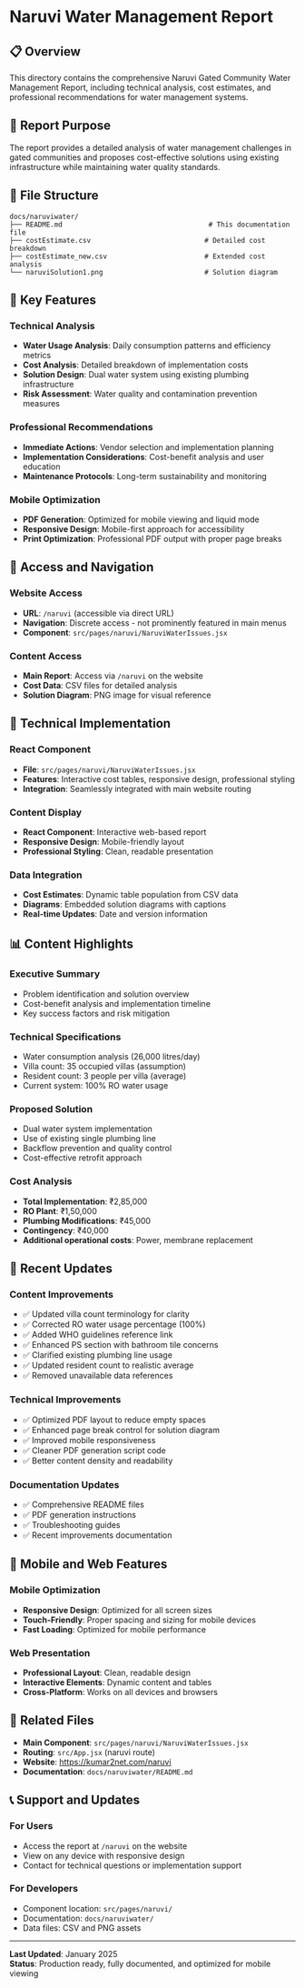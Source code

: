 # Naruvi Water Management Report

## 📋 **Overview**

This directory contains the comprehensive Naruvi Gated Community Water Management Report, including technical analysis, cost estimates, and professional recommendations for water management systems.

## 🎯 **Report Purpose**

The report provides a detailed analysis of water management challenges in gated communities and proposes cost-effective solutions using existing infrastructure while maintaining water quality standards.

## 📁 **File Structure**

```
docs/naruviwater/
├── README.md                                    # This documentation file
├── costEstimate.csv                            # Detailed cost breakdown
├── costEstimate_new.csv                        # Extended cost analysis
└── naruviSolution1.png                         # Solution diagram
```

## 🚀 **Key Features**

### **Technical Analysis**
- **Water Usage Analysis**: Daily consumption patterns and efficiency metrics
- **Cost Analysis**: Detailed breakdown of implementation costs
- **Solution Design**: Dual water system using existing plumbing infrastructure
- **Risk Assessment**: Water quality and contamination prevention measures

### **Professional Recommendations**
- **Immediate Actions**: Vendor selection and implementation planning
- **Implementation Considerations**: Cost-benefit analysis and user education
- **Maintenance Protocols**: Long-term sustainability and monitoring

### **Mobile Optimization**
- **PDF Generation**: Optimized for mobile viewing and liquid mode
- **Responsive Design**: Mobile-first approach for accessibility
- **Print Optimization**: Professional PDF output with proper page breaks

## 📱 **Access and Navigation**

### **Website Access**
- **URL**: `/naruvi` (accessible via direct URL)
- **Navigation**: Discrete access - not prominently featured in main menus
- **Component**: `src/pages/naruvi/NaruviWaterIssues.jsx`

### **Content Access**
- **Main Report**: Access via `/naruvi` on the website
- **Cost Data**: CSV files for detailed analysis
- **Solution Diagram**: PNG image for visual reference

## 🔧 **Technical Implementation**

### **React Component**
- **File**: `src/pages/naruvi/NaruviWaterIssues.jsx`
- **Features**: Interactive cost tables, responsive design, professional styling
- **Integration**: Seamlessly integrated with main website routing

### **Content Display**
- **React Component**: Interactive web-based report
- **Responsive Design**: Mobile-friendly layout
- **Professional Styling**: Clean, readable presentation

### **Data Integration**
- **Cost Estimates**: Dynamic table population from CSV data
- **Diagrams**: Embedded solution diagrams with captions
- **Real-time Updates**: Date and version information

## 📊 **Content Highlights**

### **Executive Summary**
- Problem identification and solution overview
- Cost-benefit analysis and implementation timeline
- Key success factors and risk mitigation

### **Technical Specifications**
- Water consumption analysis (26,000 litres/day)
- Villa count: 35 occupied villas (assumption)
- Resident count: 3 people per villa (average)
- Current system: 100% RO water usage

### **Proposed Solution**
- Dual water system implementation
- Use of existing single plumbing line
- Backflow prevention and quality control
- Cost-effective retrofit approach

### **Cost Analysis**
- **Total Implementation**: ₹2,85,000
- **RO Plant**: ₹1,50,000
- **Plumbing Modifications**: ₹45,000
- **Contingency**: ₹40,000
- **Additional operational costs**: Power, membrane replacement

## 🚀 **Recent Updates**

### **Content Improvements**
- ✅ Updated villa count terminology for clarity
- ✅ Corrected RO water usage percentage (100%)
- ✅ Added WHO guidelines reference link
- ✅ Enhanced PS section with bathroom tile concerns
- ✅ Clarified existing plumbing line usage
- ✅ Updated resident count to realistic average
- ✅ Removed unavailable data references

### **Technical Improvements**
- ✅ Optimized PDF layout to reduce empty spaces
- ✅ Enhanced page break control for solution diagram
- ✅ Improved mobile responsiveness
- ✅ Cleaner PDF generation script code
- ✅ Better content density and readability

### **Documentation Updates**
- ✅ Comprehensive README files
- ✅ PDF generation instructions
- ✅ Troubleshooting guides
- ✅ Recent improvements documentation

## 📱 **Mobile and Web Features**

### **Mobile Optimization**
- **Responsive Design**: Optimized for all screen sizes
- **Touch-Friendly**: Proper spacing and sizing for mobile devices
- **Fast Loading**: Optimized for mobile performance

### **Web Presentation**
- **Professional Layout**: Clean, readable design
- **Interactive Elements**: Dynamic content and tables
- **Cross-Platform**: Works on all devices and browsers

## 🔗 **Related Files**

- **Main Component**: `src/pages/naruvi/NaruviWaterIssues.jsx`
- **Routing**: `src/App.jsx` (naruvi route)
- **Website**: https://kumar2net.com/naruvi
- **Documentation**: `docs/naruviwater/README.md`

## 📞 **Support and Updates**

### **For Users**
- Access the report at `/naruvi` on the website
- View on any device with responsive design
- Contact for technical questions or implementation support

### **For Developers**
- Component location: `src/pages/naruvi/`
- Documentation: `docs/naruviwater/`
- Data files: CSV and PNG assets

---

**Last Updated**: January 2025  
**Status**: Production ready, fully documented, and optimized for mobile viewing
